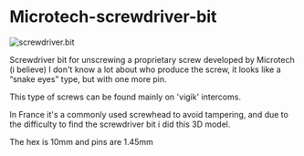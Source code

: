 Microtech-screwdriver-bit
=========

![screwdriver.bit](https://cloud.githubusercontent.com/assets/8536299/9062695/58329df6-3ac4-11e5-80b8-44da157ce8c5.jpg)


Screwdriver bit for unscrewing a proprietary screw developed by Microtech (i believe)
I don't know a lot about who produce the screw, it looks like a “snake eyes” type, but with one more pin.

This type of screws can be found mainly on 'vigik' intercoms.

In France it's a commonly used screwhead to avoid tampering, and due to the difficulty to find the screwdriver bit i did this 3D model.

The hex is 10mm and pins are 1.45mm
